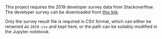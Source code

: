 This project requires the 2019 developer survey data from Stackoverflow. The developer survey can be downloaded from [this link](https://insights.stackoverflow.com/survey).

Only the survey result file is required in CSV format, which can either be renamed as `2019.csv` and kept here, or the path can be suitably modified in the Jupyter notebook.
